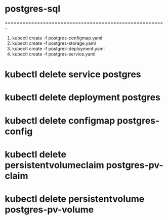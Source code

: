 # postgres-sql

=======================================================

1.  kubectl create -f postgres-configmap.yaml 
2.  kubectl create -f postgres-storage.yaml 
3.  kubectl create -f postgres-deployment.yaml 
4.  kubectl create -f postgres-service.yaml 

# kubectl delete service postgres
# kubectl delete deployment postgres
# kubectl delete configmap postgres-config
# kubectl delete persistentvolumeclaim postgres-pv-claim
# kubectl delete persistentvolume postgres-pv-volume
